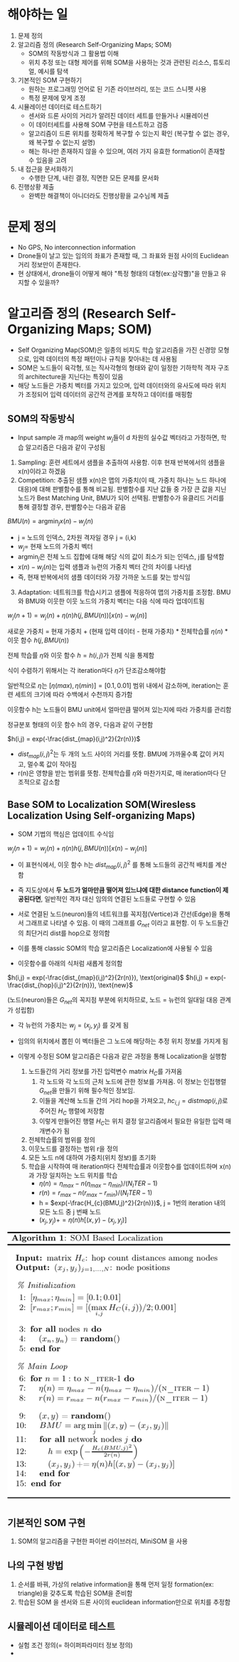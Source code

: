 # 해야하는 일

1. 문제 정의
2. 알고리즘 정의 (Research Self-Organizing Maps; SOM)
    - SOM의 작동방식과 그 활용법 이해
    - 위치 추정 또는 대형 제어를 위해 SOM을 사용하는 것과 관련된 리소스, 튜토리얼, 예시를 탐색
3. 기본적인 SOM 구현하기
    - 원하는 프로그래밍 언어로 된 기존 라이브러리, 또는 코드 스니펫 사용
    - 특정 문제에 맞게 조정
4. 시뮬레이션 데이터로 테스트하기
    - 센서와 드론 사이의 거리가 알려진 데이터 세트를 만들거나 시뮬레이션
    - 이 데이터세트를 사용해 SOM 구현을 테스트하고 검증
    - 알고리즘이 드론 위치를 정확하게 복구할 수 있는지 확인
    (복구할 수 없는 경우, 왜 복구할 수 없는지 설명)
    - 해는 하나만 존재하지 않을 수 있으며, 여러 가지 유효한 formation이 존재할 수 있음을 고려
5. 내 접근을 문서화하기
    - 수행한 단계, 내린 결정, 직면한 모든 문제를 문서화
6. 진행상황 제출
    - 완벽한 해결책이 아니더라도 진행상황을 교수님께 제출

# 문제 정의

- No GPS, No interconnection information
- Drone들이 날고 있는 임의의 좌표가 존재할 때, 그 좌표와 원점 사이의 Euclidean 거리 정보만이 존재한다. 
- 현 상태에서, drone들이 어떻게 해야 "특정 형태의 대형(ex:삼각뿔)"을 만들고 유지할 수 있을까?

# 알고리즘 정의 (Research Self-Organizing Maps; SOM)

- Self Organizing Map(SOM)은 일종의 비지도 학습 알고리즘을 가진 신경망 모형으로, 입력 데이터의 특정 패턴이나 규칙을 찾아내는 데 사용됨
- SOM은 노드들이 육각형, 또는 직사각형의 형태와 같이 일정한 기하학적 격자 구조의 architecture을 지닌다는 특징이 있음
- 해당 노드들은 가중치 벡터를 가지고 있으며, 입력 데이터와의 유사도에 따라 위치가 조정되어 입력 데이터의 공간적 관계를 포착하고 데이터를 매핑함


## SOM의 작동방식

- Input sample 과 map의 weight $w_{j}$들이 d 차원의 실수값 벡터라고 가정하면, 학습 알고리즘은 다음과 같이 구성됨 

1. Sampling: 훈련 세트에서 샘플을 추출하여 사용함. 이후 현재 반복에서의 샘플을 x(n)이라고 하겠음
2. Competition: 추출된 샘플 x(n)은 맵의 가중치(이 때, 가중치 하나는 노드 하나에 대응)에 대해 판별함수를 통해 비교됨. 판별함수를 지난 값들 중 가장 큰 값을 지닌 노드가 Best Matching Unit, BMU가 되어 선택됨. 판별함수가 유클리드 거리를 통해 결정할 경우, 판별함수는 다음과 같음

$BMU(n)=\text{argmin}_{j} x(n) - w_j(n)$

- j = 노드의 인덱스, 2차원 격자일 경우 j = (i,k)
- $w_{j} =$ 현재 노드의 가중치 벡터
- $\text{argmin}_{j}$은 전체 노드 집합에 대해 해당 식의 값이 최소가 되는 인덱스, j를 탐색함
- $x(n) - w_j(n)$는 입력 샘플과 뉴런의 가중치 벡터 간의 차이를 나타냄
- 즉, 현재 반복에서의 샘플 데이터와 가장 가까운 노드를 찾는 방식임

3. Adaptation: 네트워크를 학습시키고 샘플에 적응하여 맵의 가중치를 조정함. BMU와 BMU와 이웃한 이웃 노드의 가중치 벡터는 다음 식에 따라 업데이트됨

$w_{j}(n+1) = w_{j}(n) + \eta(n) h(j,BMU(n))[x(n) - w_{j}(n)]$

새로운 가중치 = 현재 가중치 + (현재 입력 데이터 - 현재 가중치) * 전체학습률 $\eta(n)$ *이웃 함수 $h(j,BMU(n))$

전체 학습률 $\eta$와 이웃 함수 $h = h(i,j)$가 전체 식을 통제함 

식이 수렴하기 위해서는 각 iteration마다 $\eta$가 단조감소해야함 

일반적으로 $\eta$는 $[\eta(max),\eta(min)]=[0.1,0.01]$ 범위 내에서 감소하며, iteration는 훈련 세트의 크기에 따라 수백에서 수천까지 증가함

이웃함수 h는 노드들이 BMU unit에서 얼마만큼 떨어져 있는지에 따라 가중치를 관리함

정규분포 형태의 이웃 함수 h의 경우, 다음과 같이 구현함

$h(i,j) = exp(-\frac{dist_{map}(i,j)^2}{2r(n)})$

- $dist_{map}(i,j)^2$는 두 개의 노드 사이의 거리를 뜻함. BMU에 가까울수록 값이 커지고, 멀수록 값이 작아짐
- r(n)은 영향을 받는 범위를 뜻함. 전체학습률 $\eta$와 마찬가지로, 매 iteration마다 단조적으로 감소함

## Base SOM to Localization SOM(Wiresless Localization Using Self-organizing Maps)

<!--
- SOM은 훈련이 끝나면 각 노드가 입력공간을 대표하는 모델 벡터를 포함하게 됨. 이렇게 훈련된 SOM을 이용해 새로운 혹은 이전에 본 적 없는 입력 데이터를 분류하거나 특정 패턴을 인식하는 데 사용할 수 있음. 

- 즉 새로운 입력 데이터가 주어지면 주어진 샘플과 가장 일치하는 Best Matching Unit (BMU)의 가중치 벡터를 찾아 입력 데이터를 분류하거나 특성을 인식할 수 있음

- 뿐만 아니라, 각 BMU는 2차원 그리드에서 위치를 정의하므로 SOM은 입력 공간의 데이터를 노드 격자로 정의된 평면으로 나타낼 수 있음. 초기에 탐사 단계에서 센서에 의해 수집된 정보를 기반으로 훈련된 SOM은 가상의 지도로 활용되어 새로운 데이터를 격자 위치로 변환하거나 다양한 환경(예: 다른 방)을 인식하는 데 사용될 수 있음 -->

- SOM 기법의 핵심은 업데이트 수식임

$w_{j}(n+1) = w_{j}(n) + \eta(n) h(j,BMU(n))[x(n) - w_{j}(n)]$

- 이 표현식에서, 이웃 함수 h는 $dist_{map}(i,j)^2$ 를 통해 노드들의 공간적 배치를 계산함
- 즉 지도상에서 __두 노드가 얼마만큼 떨어져 있느냐에 대한 distance function이 제공된다면__, 일반적인 격자 대신 임의의 연결된 노드들로 구현할 수 있음

- 서로 연결된 노드(neuron)들의 네트워크를 꼭지점(Vertice)과 간선(Edge)을 통해서 그래프로 나타낼 수 있음. 이 때의 그래프를 $G_{net}$ 이라고 표현함. 이 두 노드들간의 최단거리 dist를 hop으로 정의함

- 이를 통해 classic SOM의 학습 알고리즘은 Localization에 사용될 수 있음
- 이웃함수를 아래의 식처럼 새롭게 정의함

$h(i,j) = exp(-\frac{dist_{map}(i,j)^2}{2r(n)}), \text{original}$
$h(i,j) = exp(-\frac{dist_{hop}(i,j)^2}{2r(n)}), \text{new}$

(노드(neuron)들은 $G_{net}$의 꼭지점 부분에 위치하므로, 노드 = 뉴런의 일대일 대응 관계가 성립함)

- 각 뉴런의 가중치는 $w_{j} = (x_{j},y_{j})$ 를 갖게 됨
- 임의의 위치에서 뽑힌 이 벡터들은 그 노드에 해당하는 추정 위치 정보를 가지게 됨

- 이렇게 수정된 SOM 알고리즘은 다음과 같은 과정을 통해 Localization을 실행함
    1. 노드들간의 거리 정보를 가진 입력변수 matrix $H_{C}$를 가져옴
        1. 각 노드와 각 노드의 근처 노드에 관한 정보를 가져옴. 이 정보는 인접행렬 $G_{net}$을 만들기 위해 필수적인 정보임.
        2. 이들을 계산해 노드들 간의 거리 hop을 가져오고, ${hc}_{i,j} = distmap(i,j)$로 주어진 $H_{C}$ 행렬에 저장함
        3. 이렇게 만들어진 행렬 $H_{C}$는 위치 결정 알고리즘에서 필요한 유일한 입력 매개변수가 됨
    2. 전체학습률의 범위를 정의
    3. 이웃노드를 결정하는 범위 r을 정의 
    4. 모든 노드 n에 대하여 가중치(위치 정보)를 초기화
    5. 학습을 시작하여 매 iteration마다 전체학습률과 이웃함수를 업데이트하며 x(n)과 가장 일치하는 노드 위치를 학습
        - $\eta(n) = \eta_{max} - n(\eta_{max}-\eta_{min})/(N_ITER - 1)$
        - $r(n) = r_{max} - n(r_{max}-r_{min})/(N_ITER - 1)$
        - h = $exp(-\frac{H_{c}(BMU,j)^2}{2r(n)})$, j = 1번의 iteration 내의 모든 노드 중 j 번째 노드
        - $(x_{j}, y_{j}) += \eta(n)h[(x,y)-(x_{j}, y_{j})]$
        

![alt text](image-1.png)


## 기본적인 SOM 구현

1. SOM의 알고리즘을 구현한 파이썬 라이브러리, MiniSOM 을 사용




## 나의 구현 방법

1. 순서를 바꿔, 가상의 relative information을 통해 먼저 일정 formation(ex: triangle)을 갖추도록 학습된 SOM을 준비함
2. 학습된 SOM 을 센서와 드론 사이의 euclidean information만으로 위치를 추정함

## 시뮬레이션 데이터로 테스트

- 실험 조건 정의(= 하이퍼파라미터 정보 정의)
- 